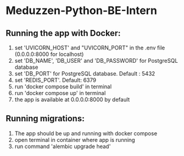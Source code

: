 # Meduzzen-Python-BE-Intern
## Running the app with Docker:
1. set 'UVICORN_HOST' and "UVICORN_PORT" in the .env file (0.0.0.0:8000 for localhost)
2. set 'DB_NAME', 'DB_USER' and 'DB_PASSWORD' for PostgreSQL database
3. set 'DB_PORT' for PostgreSQL database. Default : 5432 
4. set 'REDIS_PORT'. Default: 6379
5. run 'docker compose build' in terminal
6. run 'docker compose up' in terminal
7. the app is available at 0.0.0.0:8000 by default

## Running migrations:
1. The app should be up and running with docker compose
2. open terminal in container where app is running
3. run command 'alembic upgrade head'
